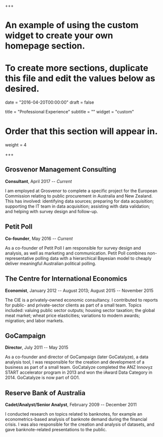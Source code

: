 +++
# An example of using the custom widget to create your own homepage section.
# To create more sections, duplicate this file and edit the values below as desired.

date = "2016-04-20T00:00:00"
draft = false

title = "Professional Experience"
subtitle = ""
widget = "custom"

# Order that this section will appear in.
weight = 4

+++

## Grosvenor Management Consulting

**Consultant**,   April 2017 -- *Current*

I am employed at Grosvenor to complete a specific project for the European Commission relating to public procurement in Australia and New Zealand. This has involved: identifying data sources; preparing for data acquisition; supporting the IT team in data acquisition; assisting with data validation; and helping with survey design and follow-up.


## Petit Poll

**Co-founder**, May 2016 -- *Current*

As a co-founder of Petit Poll I am responsible for survey design and analysis, as well as marketing and communication. Petit Poll combines non-representative polling data with a hierarchical Bayesian model to cheaply deliver meaningful Australian political polling.


## The Centre for International Economics
**Economist**, January 2012 -- August 2013; August 2015 -- November 2015

The CIE is a privately-owned economic consultancy. I contributed to reports for public- and private-sector clients as part of a small team. Topics included: valuing public sector outputs; housing sector taxation; the global meat market; wheat price elasticities; variations to modern awards; migration; and labor markets.


## GoCampaign
**Director**, July 2011 -- May 2015

As a co-founder and director of GoCampaign (later GoCatalyze), a data analysis tool, I was responsible for the creation and development of a business as part of a small team. GoCatalyze completed the ANZ Innovyz START accelerator program in 2013 and won the iAward Data Category in 2014. GoCatalyze is now part of GO1.


## Reserve Bank of Australia
**Cadet/Analyst/Senior Analyst**, February 2009 -- December 2011

I conducted research on topics related to banknotes, for example an econometrics-based analysis of banknote demand during the financial crisis. I was also responsible for the creation and analysis of datasets, and gave banknote-related presentations to the public.
